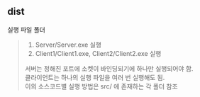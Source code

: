 ## dist
실행 파일 폴더
> 1. Server/Server.exe 실행
> 2. Client1/Client1.exe, Client2/Client2.exe 실행
> 
> 서버는 정해진 포트에 소켓이 바인딩되기에 하나만 실행되어야 함.
> <br> 클라이언트는 하나의 실행 파일을 여러 번 실행해도 됨.
> <br> 이외 소스코드별 실행 방법은 src/ 에 존재하는 각 폴더 참조
